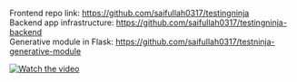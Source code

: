 Frontend repo link: https://github.com/saifullah0317/testingninja  
Backend app infrastructure: https://github.com/saifullah0317/testingninja-backend  
Generative module in Flask: https://github.com/saifullah0317/testninja-generative-module


[![Watch the video](https://github.com/user-attachments/assets/2d9945bd-85de-4848-94de-df198387f871)](https://my-resources-six.vercel.app/static/testingninja_demo.mp4)


